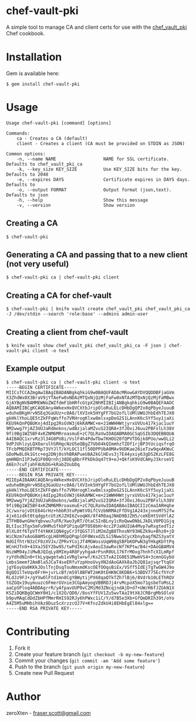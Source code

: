 # chef-vault-pki

A simple tool to manage CA and client certs for use with the [chef\_vault\_pki](http://community.opscode.com/cookbooks/chef_vault_pki) Chef cookbook.

# Installation

Gem is available here:

    $ gem install chef-vault-pki

# Usage

    Usage chef-vault-pki [command] [options]

    Commands:
        ca - Creates a CA (default)
        client - Creates a client (CA must be provided on STDIN as JSON)

    Common options:
        -n, --name NAME                  NAME for SSL certificate. Defaults to chef_vault_pki_ca
        -k, --key_size KEY_SIZE          Use KEY_SIZE bits for the key. Defaults to 2048
        -e, --expires DAYS               Certificate expires in DAYS days. Defaults to
        -o, --output FORMAT              Output format (json,text). Defaults to json
        -h, --help                       Show this message
        -v, --version                    Show version

## Creating a CA

    $ chef-vault-pki

## Generating a CA and passing that to a new client (not very useful)

    $ chef-vault-pki ca | chef-vault-pki client

## Creating a CA for chef-vault

    $ chef-vault-pki | knife vault create chef_vault_pki chef_vault_pki_ca -J /dev/stdin --search 'role:base' --admins admin-user

## Creating a client from chef-vault

    $ knife vault show chef_vault_pki chef_vault_pki_ca -F json | chef-vault-pki client -o text

## Example output

    $ chef-vault-pki ca | chef-vault-pki client -o text
    -----BEGIN CERTIFICATE-----
    MIICsTCCAZmgAwIBAgIBADANBgkqhkiG9w0BAQUFADAcMRowGAYDVQQDDBFjaGVm
    X3ZhdWx0X3BraV9jYTAeFw0xNDAzMTQxNjQzMjFaFw0xNTAzMTQxNjQzMjFaMBwx
    GjAYBgNVBAMMEWNoZWZfdmF1bHRfcGtpX2NhMIIBIjANBgkqhkiG9w0BAQEFAAOC
    AQ8AMIIBCgKCAQEAny4WkexHxQVCXtbJripOloRuLELcDHbDgQP2x8qPbyeJuuuB
    wduheBKgHrvN5Eq3GaUUz+c0A8/lXVInk5HYgFF7bU2ofLlUMlUWUJhbEdhTEJX0
    gkHklYhoLQE5tZkFFqWsffo7VRHrogKlxw8mlsxpDeG2S1LAnnK6cSYf5uy1jaXi
    KEU9kQnPQBUKnj4dIpg2RsGVW3j6kKAMWC+m+21WWHHWtjyrxUVUs417kjac1uuY
    9M2wwg7YjAZ3UUJaRdmokns/wdBzjalaMZvuS2IQRA+3fJOxiJ6uu2PBFxlLh38V
    9fi9Bg1WZ5BF4xKZNM6MRroasmuE+zC7QLRaVwIDAQABMA0GCSqGSIb3DQEBBQUA
    A4IBAQC1xrvRz3l34G8PU8i/VslF4h4PdwTbw7KHOU20fQPVTDGjk8PUo/wwOLi2
    9dPJUhlzyLQXOarulhSRHgcNzU5eQBgZ7UbO4kQImmhzTZOf1rjBP3tUciqsfrqO
    TFcbPMQIKBTPRp73VYJlT/kYLOCl1fl50DPPUbA0MAv9UDKae26ieTzw9qxAKWuC
    GDoMw8L0k1Gtc+eg2DNj0sVhBRAPueU8A2kGlHEvs3j7E44yxiy63gDS2KzLFE8G
    gmHNDnI1PJwQ1F00Qrnhj38DEqBbrFPkDkOq47t9+eJ+QkfsK9VdCAHyJ3krseVI
    A6En7cuTjahFAUbDG+kRabZUubDq
    -----END CERTIFICATE-----
    -----BEGIN RSA PRIVATE KEY-----
    MIIEpAIBAAKCAQEAny4WkexHxQVCXtbJripOloRuLELcDHbDgQP2x8qPbyeJuuuB
    wduheBKgHrvN5Eq3GaUUz+c0A8/lXVInk5HYgFF7bU2ofLlUMlUWUJhbEdhTEJX0
    gkHklYhoLQE5tZkFFqWsffo7VRHrogKlxw8mlsxpDeG2S1LAnnK6cSYf5uy1jaXi
    KEU9kQnPQBUKnj4dIpg2RsGVW3j6kKAMWC+m+21WWHHWtjyrxUVUs417kjac1uuY
    9M2wwg7YjAZ3UUJaRdmokns/wdBzjalaMZvuS2IQRA+3fJOxiJ6uu2PBFxlLh38V
    9fi9Bg1WZ5BF4xKZNM6MRroasmuE+zC7QLRaVwIDAQABAoIBAQCIIzCmaIARHqhe
    2C/wxrojvOtE64GrHz+hbbR3tuPpWtVOifCVzbNRMAzFfDVg1A243xjnnoM752fw
    4jx61zdkt0tqdgptcUtzKJZHI6ZvoqWX/8f4R0aqJNmD9BJZH5/ceKEHtSVdYlA2
    ZTFHB8wnGHeYqbvwu7uFR/Xwo3yRT/OtaCSInBLny1cRoQwwONbLJkDLV0PD1Gjq
    BLtIuc3Tgx5mFu9HMuSfkbP1PiquQPTO58bHr4cc2PJaHUIUA4Mvp7wRsgtedTiz
    8lXLOtf6TpVTf4YAKK1QN4gyCr3fQGSTJliM2mZgB8ThnsNY93HEZk9u+Bhz0+jD
    WiCNzm7xAoGBAM5cgLH8hMOpQPqplOF0WxxdZLSi5Nww1CycXbnybagfNZS3yatV
    NdGIfhtrN3zCF8zXVJx/ZPRvYCojJT4MGWossUqW98g5BFbKOPwN3gYHkgKbYtPq
    WCnHJTn9+43XaJ5EY2bw95/twPdIKcAjvAeuI3awRxcNf7KPtw/B4c+DAoGBAMV4
    NszWM94yJiMwBJQIqLy8MImy4R8FyyhgaArPsnR0UL176TrMOxg7hnhTcXILmRpf
    ryYdhdN1n0+tkLyqwgetwb1xVRglw+wf/Ks2CSTxA2IG0E51MwmVS4+3cmnGGybU
    LmbsSmemf2AmBla5JCaT4seERfuYzpHnoUvyXN2dAoGAXk8aJb2Q81ajsqrTtqGV
    jgYEoyUa0KKkJOslTnjDsqTouNmxmdKscOEfOOqsBiEx/VSff5IdEjTgTwGW4J9o
    8gQQ1lTeUqv0FrH+jvrLcBf/m59l8BFWT2mK0tEHKNC8KDB6+S3BDV775EcfhYcP
    RLdJz9FJ+/gYVwOlFtd1mn8CgYBWytijPX68qaQTkTZh7lBj6/8Vdrb10LEThRQV
    tGZGQx19uymuuzc6FmerGVnie3CGpAmyogVBBRDJj4rvMcpoX5mo71gsbeToMsL2
    aaCpSPloq4ABDAgrrR/yAfpavUUP0vC2MiMd3ZNcqjndAjD+d7+UW/H6fJZGkN1X
    KSZiDQKBgQCWmY0H1/c1X2O/QD0//8osYfFUV1Zu5wvTAaI9tX6JCRBrgMbSOloV
    b9pvMAqCdDdZbHPfMmrRHIS92RJy6hPWxc1iC/Y/d7B5e3Xb+GfQmDRIh39t/oYo
    A4Z5M5uMHbihVAz8Duz5cXrzzcOJ7V+KfnzZdkU4i8EHbEgEl84xlg==
    -----END RSA PRIVATE KEY-----

# Contributing

1. Fork it
2. Create your feature branch (`git checkout -b my-new-feature`)
3. Commit your changes (`git commit -am 'Add some feature'`)
4. Push to the branch (`git push origin my-new-feature`)
5. Create new Pull Request

# Author

zeroXten - fraser.scott@gmail.com
